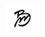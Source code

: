 <div align="center">
    <br>
    <br>
    <br>
    <br>
    <br>
    <br>
    <br>
    <br>
    <br>
    <img src="https://github.com/birdmichael/birdmichael/raw/master/logo.jpeg" width="80" height="60">
    <br>
    <br>
    <br>
    <br>
    <br>
    <br>
    <br>
    <br>
    <br>
</div>


